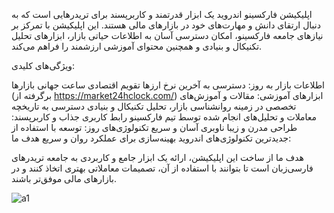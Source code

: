
اپلیکیشن فارکسینو اندرويد
یک ابزار قدرتمند و کاربرپسند برای تریدرهایی است که به دنبال ارتقای دانش و مهارت‌های خود در بازارهای مالی هستند. این اپلیکیشن با تمرکز بر نیازهای جامعه فارکسینو، امکان دسترسی آسان به اطلاعات حیاتی بازار، ابزارهای تحلیل تکنیکال و بنیادی و همچنین محتوای آموزشی ارزشمند را فراهم می‌کند.

ویژگی‌های کلیدی:

اطلاعات بازار به روز:
دسترسی به آخرین نرخ ارزها
تقویم اقتصادی
ساعت جهانی بازارها (برگرفته از https://market24hclock.com/)
ابزارهای آموزشی:
مقالات و آموزش‌های تخصصی در زمینه روانشناسی بازار، تحلیل تکنیکال و بنیادی
دسترسی به تاریخچه معاملات و تحلیل‌های انجام شده توسط تیم فارکسینو
رابط کاربری جذاب و کاربرپسند:
طراحی مدرن و زیبا
ناوبری آسان و سریع
تکنولوژی‌های روز:
توسعه با استفاده از جدیدترین تکنولوژی‌های اندروید
بهینه‌سازی برای عملکرد روان و سریع
هدف ما:

هدف ما از ساخت این اپلیکیشن، ارائه یک ابزار جامع و کاربردی به جامعه تریدرهای فارسی‌زبان است تا بتوانند با استفاده از آن، تصمیمات معاملاتی بهتری اتخاذ کنند و در بازارهای مالی موفق‌تر باشند.


![a1](https://github.com/user-attachments/assets/4622ef4c-6610-4c77-bb8e-28d4ab97fb07)
